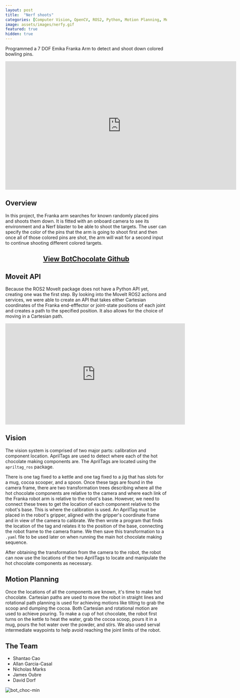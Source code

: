 ```yaml
---
layout: post
title:  "Nerf shoots"
categories: [Computer Vision, OpenCV, ROS2, Python, Motion Planning, Moveit, Intel Realsense,Emika Franka Robot Arm]
image: assets/images/nerfy.gif
featured: true
hidden: true
---
```

Programmed a 7 DOF Emika Franka Arm to detect and shoot down colored bowling pins.

<div align="center"><iframe width="720" height="400" src="https://www.youtube.com/embed/Q_aNWWe4h5M" title="YouTube video player" frameborder="0" allow="accelerometer; autoplay; clipboard-write; encrypted-media; gyroscope; picture-in-picture" allowfullscreen></iframe></div>

## Overview
In this project, the Franka arm searches for known randomly placed pins and shoots them down. It is fitted with an onboard camera to see its environment and a Nerf blaster to be able to shoot the targets. The user can specify the color of the pins that the arm is going to shoot first and then once all of those colored pins are shot, the arm will wait for a second input to continue shooting different colored targets.

<div align="center"><h2> <a href="https://github.com/oubrejames/bot_chocolate">View BotChocolate Github</a></h2></div>


## Moveit API
Because the ROS2 MoveIt package does not have a Python API yet, creating one was the first step. By 
looking into the MoveIt ROS2 actions and services, we were able to create an API that takes either 
Cartesian coordinates of the Franka end-efffector or joint-state positions of each joint and creates
a path to the specified position. It also allows for the choice of moving in a Cartesian path.

<div align="center"><iframe width="560" height="315" src="https://www.youtube.com/embed/Sed9XwHT-7c" title="YouTube video player" frameborder="0" allow="accelerometer; autoplay; clipboard-write; encrypted-media; gyroscope; picture-in-picture" allowfullscreen></iframe></div>


## Vision
The vision system is comprised of two major parts: calibration and component location. AprilTags are
used to detect where each of the hot chocolate making components are. The AprilTags are located using
the `apriltag_ros` package. 

There is one tag fixed to a kettle and one tag fixed to a jig that has slots for a mug, cocoa scooper,
and a spoon. Once these tags are found in the camera frame, there are two transformation trees 
describing where all the hot chocolate components are relative to the camera and where each link of
the Franka robot arm is relative to the robot's base. However, we need to connect these trees to 
get the location of each component relative to the robot's base. This is where the calibration is 
used. An AprilTag must be placed in the robot's gripper, aligned with the gripper's
coordinate frame and in view of the camera to calibrate. We then wrote a program that finds the location of the tag
and relates it to the position of the base, connecting the robot frame to the camera frame. We then
save this transformation to a `.yaml` file to be used later on when running the main hot chocolate
making sequence. 

After obtaining the transformation from the camera to the robot, the robot can now use the locations
of the two AprilTags to locate and manipulate the hot chocolate components as necessary.

## Motion Planning
Once the locations of all the components are known, it's time to make hot chocolate. Cartesian paths
are used to move the robot in straight lines and rotational path planning is used for achieving motions
like tilting to grab the scoop and dumping the cocoa. Both Cartesian and rotational motion are used to achieve pouring.
To make a cup of hot chocolate, the robot first turns on the kettle to heat the water, grab the cocoa scoop, 
pours it in a mug, pours the hot water over the powder, and stirs. We also used serval intermediate 
waypoints to help avoid reaching the joint limits of the robot.

## The Team
* Shantao Cao
* Allan Garcia-Casal
* Nicholas Marks
* James Oubre
* David Dorf

![bot_choc-min](https://user-images.githubusercontent.com/46512429/206768445-4503edc2-2075-48b4-baf7-e6dc7bd3ca86.png)
